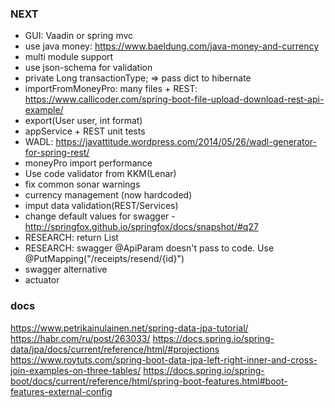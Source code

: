 ### NEXT
- GUI: Vaadin or spring mvc 
- use java money: https://www.baeldung.com/java-money-and-currency
- multi module support
- use json-schema for validation
- private Long transactionType; => pass dict to hibernate
- importFromMoneyPro: many files + REST: https://www.callicoder.com/spring-boot-file-upload-download-rest-api-example/
- export(User user, int format)
- appService + REST unit tests
- WADL: https://javattitude.wordpress.com/2014/05/26/wadl-generator-for-spring-rest/
- moneyPro import performance
- Use code validator from KKM(Lenar)
- fix common sonar warnings
- currency management (now hardcoded)
- imput data validation(REST/Services)
- change default values for swagger - http://springfox.github.io/springfox/docs/snapshot/#q27
- RESEARCH: return List<CategoryResponse>
- RESEARCH: swagger @ApiParam doesn't pass to code. Use @PutMapping("/receipts/resend/{id}")
- swagger alternative
- actuator

### docs
https://www.petrikainulainen.net/spring-data-jpa-tutorial/
https://habr.com/ru/post/263033/
https://docs.spring.io/spring-data/jpa/docs/current/reference/html/#projections
https://www.roytuts.com/spring-boot-data-jpa-left-right-inner-and-cross-join-examples-on-three-tables/
https://docs.spring.io/spring-boot/docs/current/reference/html/spring-boot-features.html#boot-features-external-config
